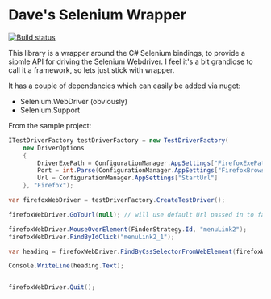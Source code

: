 Dave's Selenium Wrapper
=======================
[![Build status](https://ci.appveyor.com/api/projects/status/9dwm5u142s6s47vf)](https://ci.appveyor.com/project/DavidRogersDev/seleniumcore)

This library is a wrapper around the C# Selenium bindings, to provide a sipmle API for driving the Selenium Webdriver. I feel it's a bit grandiose to call it a framework, so lets just stick with wrapper.

It has a couple of dependancies which can easily be added via nuget:

- Selenium.WebDriver (obviously)
- Selenium.Support

From the sample project:
```csharp    
ITestDriverFactory testDriverFactory = new TestDriverFactory(
	new DriverOptions
	{
		DriverExePath = ConfigurationManager.AppSettings["FirefoxExePath"],
		Port = int.Parse(ConfigurationManager.AppSettings["FirefoxBrowserPort"]),
		Url = ConfigurationManager.AppSettings["StartUrl"]
	}, "Firefox");

var firefoxWebDriver = testDriverFactory.CreateTestDriver();

firefoxWebDriver.GoToUrl(null); // will use default Url passed in to factory as part of DriverOptions struct

firefoxWebDriver.MouseOverElement(FinderStrategy.Id, "menuLink2");
firefoxWebDriver.FindByIdClick("menuLink2_1");

var heading = firefoxWebDriver.FindByCssSelectorFromWebElement(firefoxWebDriver.FindByClassName("maintd", ExpectedCondition.ElementIsVisible, 5), "h1");

Console.WriteLine(heading.Text);


firefoxWebDriver.Quit();
```